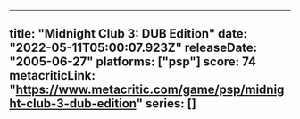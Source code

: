 
---
title: "Midnight Club 3: DUB Edition"
date: "2022-05-11T05:00:07.923Z"
releaseDate: "2005-06-27"
platforms: ["psp"]
score: 74
metacriticLink: "https://www.metacritic.com/game/psp/midnight-club-3-dub-edition"
series: []
---

